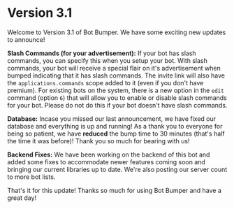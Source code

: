 # **Version 3.1**

Welcome to Version 3.1 of Bot Bumper.  We have some exciting new updates to announce!

**Slash Commands (for your advertisement):**
If your bot has slash commands, you can specify this when you setup your bot.  With slash commands, your bot will receive a special flair on it's advertisement when bumped indicating that it has slash commands.  The invite link will also have the `applications.commands` scope added to it (even if you don't have premium).  For existing bots on the system, there is a new option in the `edit` command (option `6`) that will allow you to enable or disable slash commands for your bot.  Please do not do this if your bot doesn't have slash commands.

**Database:**
Incase you missed our last announcement, we have fixed our database and everything is up and running!  As a thank you to everyone for being so patient, we have **reduced** the bump time to 30 minutes (that's half the time it was before)!  Thank you so much for bearing with us!

**Backend Fixes:**
We have been working on the backend of this bot and added some fixes to accommodate newer features coming soon and bringing our current libraries up to date.  We're also posting our server count to more bot lists.

That's it for this update!  Thanks so much for using Bot Bumper and have a great day!